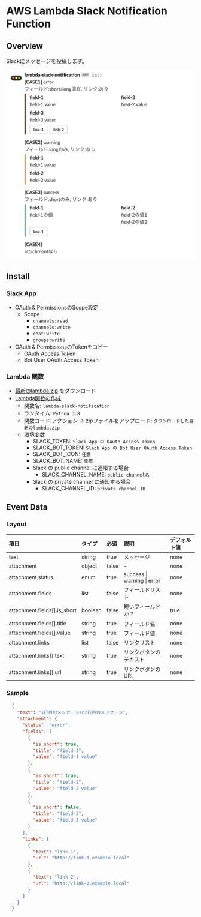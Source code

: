 # AWS Lambda Slack Notification Function

## Overview

Slackにメッセージを投稿します。

![slack_notif](images/slack_notif.png)

## Install

### [Slack App](https://api.slack.com/apps)

- OAuth & PermissionsのScope設定
  - Scope
    - `channels:read`
    - `channels:write`
    - `chat:write`
    - `groups:write`
- OAuth & PermissionsのTokenをコピー
  - OAuth Access Token
  - Bot User OAuth Access Token

### Lambda 関数

- [最新のlambda.zip](https://github.com/suwa-sh/lambda-slack-notification/releases/latest) をダウンロード
- [Lambda関数の作成](https://ap-northeast-1.console.aws.amazon.com/lambda/home?region=ap-northeast-1#/create/function)
  - 関数名: `lambda-slack-notification`
  - ランタイム: `Python 3.8`
  - 関数コード.アクション → zipファイルをアップロード: `ダウンロードした最新のlambda.zip`
  - 環境変数
    - SLACK_TOKEN: `Slack App の OAuth Access Token`
    - SLACK_BOT_TOKEN: `Slack App の Bot User OAuth Access Token`
    - SLACK_BOT_ICON: `任意`
    - SLACK_BOT_NAME: `任意`
    - Slack の public channel に通知する場合
      - SLACK_CHANNEL_NAME: `public channel名`
    - Slack の private channel に通知する場合
      - SLACK_CHANNEL_ID: `private channel ID`

## Event Data

### Layout

| 項目 | タイプ | 必須 | 説明 | デフォルト値 |
|:---|:---|:---|:---|:---|
| text | string | true | メッセージ | none |
| attachment | object | false | - | none |
| attachment.status | enum | true | success \| warning \| error | none |
| attachment.fields | list | false | フィールドリスト | none |
| attachment.fields[].is_short | boolean | false | 短いフィールドか？ | true |
| attachment.fields[].title | string | true | フィールド名 | none |
| attachment.fields[].value | string | true | フィールド値 | none |
| attachment.links | list | false | リンクリスト | none |
| attachment.links[].text | string | true | リンクボタンのテキスト | none |
| attachment.links[].url | string | true | リンクボタンのURL | none |

### Sample

```json
  {
    "text": "1行目のメッセージ\n2行目のメッセージ",
    "attachment": {
      "status": "error",
      "fields": [
        {
          "is_short": true,
          "title": "field-1",
          "value": "field-1 value"
        },
        {
          "is_short": true,
          "title": "field-2",
          "value": "field-2 value"
        },
        {
          "is_short": false,
          "title": "field-3",
          "value": "field-3 value"
        }
      ],
      "links": [
        {
          "text": "link-1",
          "url": "http://link-1.example.local"
        },
        {
          "text": "link-2",
          "url": "http://link-2.example.local"
        }
      ]
    }
  }
```
